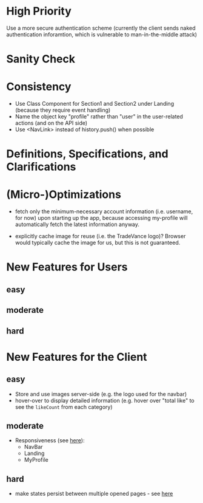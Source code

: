 # High Priority

Use a more secure authentication scheme (currently the client sends naked authentication inforamtion, which is vulnerable to man-in-the-middle attack)

# Sanity Check


# Consistency

* Use Class Component for Section1 and Section2 under Landing (because they require event handling)
* Name the object key "profile" rather than "user" in the user-related actions (and on the API side)
* Use \<NavLink\> instead of history.push() when possible


# Definitions, Specifications, and Clarifications


# (Micro-)Optimizations

* fetch only the minimum-necessary account information (i.e. username, for now) upon starting up the app, because accessing my-profile will automatically fetch the latest information anyway.

* explicitly cache image for reuse (i.e. the TradeVance logo)? Browser would typically cache the image for us, but this is not guaranteed.

# New Features for Users

## easy

## moderate

## hard


# New Features for the Client

## easy

* Store and use images server-side (e.g. the logo used for the navbar)
* hover-over to display detailed information (e.g. hover over "total like" to see the `likeCount` from each category)

## moderate

* Responsiveness (see [here](https://stackoverflow.com/a/51744517)):
  * NavBar
  * Landing
  * MyProfile

## hard

* make states persist between multiple opened pages - see [here](https://stackoverflow.com/a/49385375)



